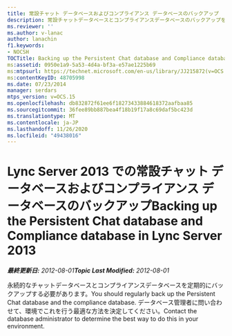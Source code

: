 ```yaml
---
title: 常設チャット データベースおよびコンプライアンス データベースのバックアップ
description: 常設チャットデータベースとコンプライアンスデータベースのバックアップを作成します。
ms.reviewer: ''
ms.author: v-lanac
author: lanachin
f1.keywords:
- NOCSH
TOCTitle: Backing up the Persistent Chat database and Compliance database
ms:assetid: 0950e1a9-5a53-4d4a-bf3a-e57ae1225b69
ms:mtpsurl: https://technet.microsoft.com/en-us/library/JJ215872(v=OCS.15)
ms:contentKeyID: 48705998
ms.date: 07/23/2014
manager: serdars
mtps_version: v=OCS.15
ms.openlocfilehash: db832872f61ee6f18273433884618372aafbaa85
ms.sourcegitcommit: 36fee89bb887bea4f18b19f17a8c69daf5bc423d
ms.translationtype: MT
ms.contentlocale: ja-JP
ms.lasthandoff: 11/26/2020
ms.locfileid: "49438016"
---
```

# <a name="backing-up-the-persistent-chat-database-and-compliance-database-in-lync-server-2013"></a><span data-ttu-id="97307-103">Lync Server 2013 での常設チャット データベースおよびコンプライアンス データベースのバックアップ</span><span class="sxs-lookup"><span data-stu-id="97307-103">Backing up the Persistent Chat database and Compliance database in Lync Server 2013</span></span>

<div data-xmlns="http://www.w3.org/1999/xhtml">

<div class="topic" data-xmlns="http://www.w3.org/1999/xhtml" data-msxsl="urn:schemas-microsoft-com:xslt" data-cs="https://msdn.microsoft.com/">

<div data-asp="https://msdn2.microsoft.com/asp">



</div>

<div id="mainSection">

<div id="mainBody"><span data-ttu-id="97307-104">

<span> </span></span><span class="sxs-lookup"><span data-stu-id="97307-104">

<span> </span></span></span>

<span data-ttu-id="97307-105">_**最終更新日:** 2012-08-01_</span><span class="sxs-lookup"><span data-stu-id="97307-105">_**Topic Last Modified:** 2012-08-01_</span></span>

<span data-ttu-id="97307-106">永続的なチャットデータベースとコンプライアンスデータベースを定期的にバックアップする必要があります。</span><span class="sxs-lookup"><span data-stu-id="97307-106">You should regularly back up the Persistent Chat database and the compliance database.</span></span> <span data-ttu-id="97307-107">データベース管理者に問い合わせて、環境でこれを行う最適な方法を決定してください。</span><span class="sxs-lookup"><span data-stu-id="97307-107">Contact the database administrator to determine the best way to do this in your environment.</span></span>

<span data-ttu-id="97307-108"></div>

<span> </span>

</div>

</div>

</span><span class="sxs-lookup"><span data-stu-id="97307-108"></div>

<span> </span>

</div>

</div>

</span></span></div>

